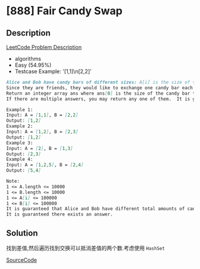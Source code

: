 # [888] Fair Candy Swap

## Description

[LeetCode Problem Description](https://leetcode.com/problems/fair-candy-swap/description/)

* algorithms
* Easy (54.95%)
* Testcase Example:  '[1,1]\n[2,2]'

```md
Alice and Bob have candy bars of different sizes: A[i] is the size of the i-th bar of candy that Alice has, and B[j] is the size of the j-th bar of candy that Bob has.
Since they are friends, they would like to exchange one candy bar each so that after the exchange, they both have the same total amount of candy.  (The total amount of candy a person has is the sum of the sizes of candy bars they have.)
Return an integer array ans where ans[0] is the size of the candy bar that Alice must exchange, and ans[1] is the size of the candy bar that Bob must exchange.
If there are multiple answers, you may return any one of them.  It is guaranteed an answer exists.

Example 1:
Input: A = [1,1], B = [2,2]
Output: [1,2]
Example 2:
Input: A = [1,2], B = [2,3]
Output: [1,2]
Example 3:
Input: A = [2], B = [1,3]
Output: [2,3]
Example 4:
Input: A = [1,2,5], B = [2,4]
Output: [5,4]

Note:
1 <= A.length <= 10000
1 <= B.length <= 10000
1 <= A[i] <= 100000
1 <= B[i] <= 100000
It is guaranteed that Alice and Bob have different total amounts of candy.
It is guaranteed there exists an answer.

```

## Solution

找到差值,然后遍历找到交换可以抵消差值的两个数.考虑使用 `HashSet`

[SourceCode](./solution.js)